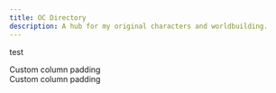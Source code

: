 ```yaml
---
title: OC Directory
description: A hub for my original characters and worldbuilding.
---
```

<!doctype html>
<html lang="en">
<head>
<script src="https://cdn.jsdelivr.net/npm/@popperjs/core@2.11.8/dist/umd/popper.min.js" integrity="sha384-I7E8VVD/ismYTF4hNIPjVp/Zjvgyol6VFvRkX/    vR+Vc4jQkC+hVqc2pM8ODewa9r" crossorigin="anonymous"></script>
<script src="https://cdn.jsdelivr.net/npm/bootstrap@5.3.3/dist/js/bootstrap.min.js" integrity="sha384-0pUGZvbkm6XF6gxjEnlmuGrJXVbNuzT9qBBavbLwCsOGabYfZo0T0to5eqruptLy" crossorigin="anonymous"></script>
</head>

test

<div class="container px-4 text-center">
  <div class="row gx-5">
    <div class="col">
     <div class="p-3">Custom column padding</div>
    </div>
    <div class="col">
      <div class="p-3">Custom column padding</div>
    </div>
  </div>
</div>

<body><script src="https://cdn.jsdelivr.net/npm/bootstrap@5.3.3/dist/js/bootstrap.bundle.min.js" integrity="sha384-YvpcrYf0tY3lHB60NNkmXc5s9fDVZLESaAA55NDzOxhy9GkcIdslK1eN7N6jIeHz" crossorigin="anonymous"></script></body>
</html>


